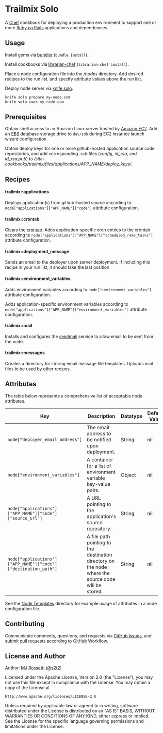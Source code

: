 # Trailmix Solo

A [Chef](https://www.chef.io/chef/) cookbook for deploying a production environment to support one or more [Ruby on Rails](http://guides.rubyonrails.org/) applications and dependencies.

## Usage

Install gems via [bundler](http://bundler.io/) (`bundle install`).

Install cookbooks via [librarian-chef](https://github.com/applicationsonline/librarian-chef) (`librarian-chef install`).

Place a node configuration file into the */nodes* directory. Add desired recipes to the run list, and specify attribute values above the run list.

Deploy node server via [knife solo](https://github.com/matschaffer/knife-solo).

```` sh
knife solo prepare my-node.com
knife solo cook my-node.com
````

## Prerequisites

Obtain shell access to an Amazon Linux server hosted by [Amazon EC2](http://aws.amazon.com/ec2/). Add an [EBS](http://aws.amazon.com/ebs/) database storage drive to `dev/sdb` during EC2 instance launch wizard configuration.

Obtain deploy keys for one or more github-hosted application source code repositories, and add corresponding .ssh files (*config*, *id_rsa*, and *id_rsa.pub*) to */site-cookbooks/trailmix/files/applications/APP_NAME/deploy_keys/*.

## Recipes

#### trailmix::applications

Deploys application(s) from github-hosted source according to `node["applications"]["APP_NAME"]["code"]` attribute configuration.

#### trailmix::crontab

Clears the [crontab](http://crontab.org/). Adds application-specific cron entries to the crontab according to `node["applications"]["APP_NAME"]["scheduled_rake_tasks"]` attribute configuration.

#### trailmix::deployment_message

Sends an email to the deployer upon server deployment. If including this recipe in your run list, it should take the last position.

#### trailmix::environment_variables

Adds environment variables according to `node["environment_variables"]` attribute configuration.

Adds application-specific environment variables according to `node["applications"]["APP_NAME"]["environment_variables"]` attribute configuration.

#### trailmix::mail

Installs and configures the [sendmail](https://www.freebsd.org/cgi/man.cgi?sendmail%288%29) service to allow email to be sent from the node.

#### trailmix::messages

Creates a directory for storing email message file templates. Uploads mail files to be used by other recipes.

## Attributes

The table below represents a comprehensive list of acceptable node attributes.

Key | Description | Datatype | Default Value
--- | --- | --- | ---
`node["deployer_email_address"]` | The email address to be notified upon deployment. | String | nil
`node["environment_variables"]` | A container for a list of environment variable key-value pairs. | Object | nil
`node["applications"]["APP_NAME"]["code"]["source_url"]` | A URL pointing to the application's source repository. | String | nil
`node["applications"]["APP_NAME"]["code"]["destination_path"]` | A file path pointing to the destination directory on the node where the source code will be stored. | String | nil

See the [Node Templates](/node_templates) directory for example usage of attributes in a node configuration file.

## Contributing

Communicate comments, questions, and requests via [GitHub Issues](https://github.com/s2t2/trailmix/issues), and submit pull requests according to [GitHub Workflow](https://guides.github.com/introduction/flow/index.html).

## License and Author

Author: [MJ Rossetti (@s2t2)](mailto:s2t2mail@gmail.com)

Licensed under the Apache License, Version 2.0 (the "License");
you may not use this file except in compliance with the License.
You may obtain a copy of the License at

    http://www.apache.org/licenses/LICENSE-2.0

Unless required by applicable law or agreed to in writing, software
distributed under the License is distributed on an "AS IS" BASIS,
WITHOUT WARRANTIES OR CONDITIONS OF ANY KIND, either express or implied.
See the License for the specific language governing permissions and
limitations under the License.
